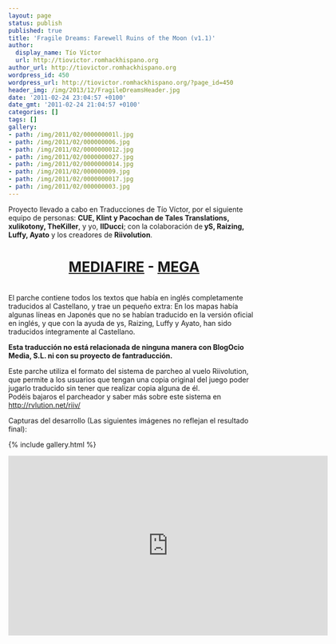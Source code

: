 ```yaml
---
layout: page
status: publish
published: true
title: 'Fragile Dreams: Farewell Ruins of the Moon (v1.1)'
author:
  display_name: Tío Víctor
  url: http://tiovictor.romhackhispano.org
author_url: http://tiovictor.romhackhispano.org
wordpress_id: 450
wordpress_url: http://tiovictor.romhackhispano.org/?page_id=450
header_img: /img/2013/12/FragileDreamsHeader.jpg
date: '2011-02-24 23:04:57 +0100'
date_gmt: '2011-02-24 21:04:57 +0100'
categories: []
tags: []
gallery:
- path: /img/2011/02/000000001l.jpg
- path: /img/2011/02/000000006.jpg
- path: /img/2011/02/0000000012.jpg
- path: /img/2011/02/0000000027.jpg
- path: /img/2011/02/0000000014.jpg
- path: /img/2011/02/000000009.jpg
- path: /img/2011/02/0000000017.jpg
- path: /img/2011/02/000000003.jpg
---
```

<p>Proyecto llevado a cabo en Traducciones de Tío Víctor, por el siguiente equipo de personas: <strong>CUE, Klint y Pacochan de Tales Translations, xulikotony, TheKiller</strong>, y yo, <strong>IlDucci</strong>; con la colaboración de<strong> yS, Raizing, Luffy, Ayato</strong> y los creadores de <strong>Riivolution</strong>.</p>
<h1 style="text-align: center;"><a href="http://www.mediafire.com/download/eva1brhnodvb53d/FragileDreamsESP11.7z">MEDIAFIRE</a> - <a href="https://mega.nz/#!QUlSnawK!VPhIxEUNwvN7ZNaXmSL1uhB1nqm_ph6bscwnt-WWNC4">MEGA</a></h1></p><br />
El parche contiene todos los textos que había en inglés completamente traducidos al Castellano, y trae un pequeño extra: En los mapas había algunas líneas en Japonés que no se habían traducido en la versión oficial en inglés, y que con la ayuda de ys, Raizing, Luffy y Ayato, han sido traducidos íntegramente al Castellano.</p>
<p><strong>Esta traducción no está relacionada de ninguna manera con BlogOcio Media, S.L. ni con su proyecto de fantraducción.</strong></p>
<p>Este parche utiliza el formato del sistema de parcheo al vuelo Riivolution, que permite a los usuarios que tengan una copia original del juego poder jugarlo traducido sin tener que realizar copia alguna de él.<br />
Podéis bajaros el parcheador y saber más sobre este sistema en<a href="http://rvlution.net/riiv/Main_Page" target="_blank"> http://rvlution.net/riiv/</a></p>
<p>Capturas del desarrollo (Las siguientes imágenes no reflejan el resultado final):</p>
{% include gallery.html %}
<p style="text-align: center;"><iframe src="https://www.youtube-nocookie.com/embed/Zp8ARS8fqxw?rel=0" width="640" height="360" frameborder="0" allowfullscreen="allowfullscreen"></iframe></p></p>

